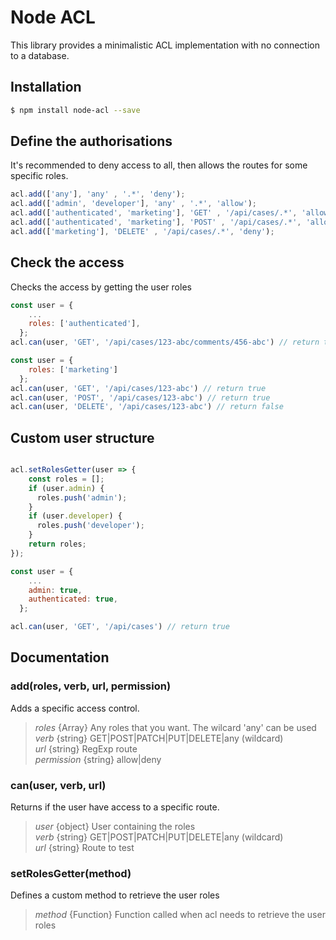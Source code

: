 # Node ACL

This library provides a minimalistic ACL implementation with no connection to a database.

## Installation
```bash
$ npm install node-acl --save
```

## Define the authorisations
It's recommended to deny access to all, then allows the routes for some specific roles.

```js
acl.add(['any'], 'any' , '.*', 'deny');
acl.add(['admin', 'developer'], 'any' , '.*', 'allow');
acl.add(['authenticated', 'marketing'], 'GET' , '/api/cases/.*', 'allow');
acl.add(['authenticated', 'marketing'], 'POST' , '/api/cases/.*', 'allow');
acl.add(['marketing'], 'DELETE' , '/api/cases/.*', 'deny');
```

## Check the access
Checks the access by getting the user roles
```js
const user = {
    ...
    roles: ['authenticated'],
  };
acl.can(user, 'GET', '/api/cases/123-abc/comments/456-abc') // return true
```
```js
const user = {
    roles: ['marketing']
  };
acl.can(user, 'GET', '/api/cases/123-abc') // return true
acl.can(user, 'POST', '/api/cases/123-abc') // return true
acl.can(user, 'DELETE', '/api/cases/123-abc') // return false
```

## Custom user structure
```js

acl.setRolesGetter(user => {
    const roles = [];
    if (user.admin) {
      roles.push('admin');
    }
    if (user.developer) {
      roles.push('developer');
    }
    return roles;
});

const user = {
    ...
    admin: true,
    authenticated: true,
  };

acl.can(user, 'GET', '/api/cases') // return true
```

## Documentation

### add(roles, verb, url, permission)
Adds a specific access control.  

>*roles* {Array<string>} Any roles that you want. The wilcard 'any' can be used
*verb* {string} GET|POST|PATCH|PUT|DELETE|any (wildcard)  
*url* {string} RegExp route  
*permission* {string} allow|deny  
  
### can(user, verb, url)
Returns if the user have access to a specific route.  

>*user* {object} User containing the roles  
*verb* {string} GET|POST|PATCH|PUT|DELETE|any (wildcard)  
*url* {string} Route to test

### setRolesGetter(method)  
Defines a custom method to retrieve the user roles  

>*method* {Function} Function called when acl needs to retrieve the user roles  

